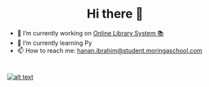 <h1 align='center'>Hi there 👋</h1>


- 🔭 I’m currently working on [Online Library System :books:](https://github.com/Hanan-Hussein/Online-Library-System)
- 🌱 I’m currently learning Py
- 📫 How to reach me: hanan.ibrahim@student.moringaschool.com

# 


<!-- | ![My GitHub stats](https://github-readme-stats.vercel.app/api?username=Hanan-Hussein&theme=tokyonight&&count_private=true&show_icons=true)   	|  ![Languages I use](https://github-readme-stats.vercel.app/api/top-langs/?username=Hanan-Hussein&layout=compact&count_private=true&show_icons=true&langs_count=10&theme=tokyonight)  	| -->
<!-- |---	|---	| -->
#
[![alt text](https://img.shields.io/badge/-LinkedIn-0e76a8?style=plastic&logo=linkedIn)</a>](https://www.linkedin.com/in/hanan-hussein-ibrahim-9a478415a/)
